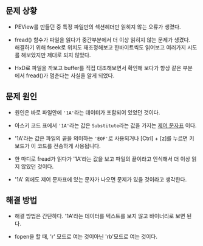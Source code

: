 ## 문제 상황 
- PEView를 만들던 중 특정 파일만의 섹션헤더만 읽히지 않는 오류가 생겼다.  

- fread() 함수가 파일을 읽다가 중간부분에서 더 이상 읽히지 않는 문제가 생겼다.<br> 해결하기 위해 fseek로 위치도 재조정해보고 한바이트씩도 읽어보고 여러가지 시도를 해보았지만 제대로 되지 않았다.

- HxD로 파일을 까보고 buffer를 직접 대조해보면서 확인해 보다가 항상 같은 부분에서 fread()가 멈춘다는 사실을 알게 되었다.

## 문제 원인
- 원인은 바로 파일안에 `'1A'`라는 데이터가 포함되어 있었던 것이다.

- 아스키 코드 표에서 `'1A'`라는 값은 `Substitute`라는 값을 가지는 [제어 문자표](https://ko.wikipedia.org/wiki/ASCII#%EC%A0%9C%EC%96%B4_%EB%AC%B8%EC%9E%90%ED%91%9C) 이다.	

- '1A'라는 값은 파일의 끝을 의미하는 `'EOF'`로 사용되거나 [Ctrl] + [z]를 누르면 키보드가 이 코드를 전송하게 사용됩니다.

- 한 마디로 fread가 읽다가 '1A'라는 값을 보고 파일의 끝이라고 인식해서  더 이상 읽지 않았던 것이다.

- '1A' 외에도 제어 문자표에 있는 문자가 나오면 문제가 있을 것이라고 생각한다.

## 해결 방법 
- 해결 방법은 간단하다. '1A'라는 데이터를 텍스트를 보지 않고 바이너리로 보면 된다.

- fopen을 할 때, 'r' 모드로 여는 것이아닌 'rb'모드로 여는 것이다.